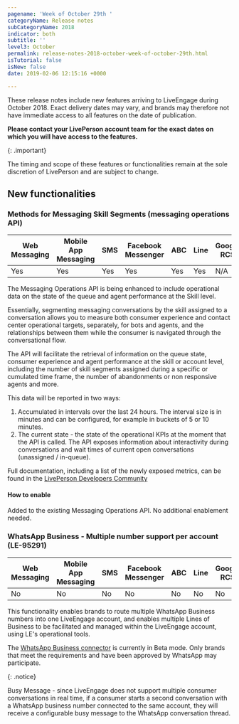 ```yaml
---
pagename: 'Week of October 29th '
categoryName: Release notes
subCategoryName: 2018
indicator: both
subtitle: ''
level3: October
permalink: release-notes-2018-october-week-of-october-29th.html
isTutorial: false
isNew: false
date: 2019-02-06 12:15:16 +0000

---
```

These release notes include new features arriving to LiveEngage during October 2018. Exact delivery dates may vary, and brands may therefore not have immediate access to all features on the date of publication.

**Please contact your LivePerson account team for the exact dates on which you will have access to the features.**

{: .important}

The timing and scope of these features or functionalities remain at the sole discretion of LivePerson and are subject to change.

## New functionalities

### Methods for Messaging Skill Segments (messaging operations API)

<div class="tablecontainer">
<table class="releasenotes">
<thead>
<tr class="categoryrow">
<th>Web Messaging</th>
<th>Mobile App Messaging</th>
<th>SMS</th>
<th>Facebook Messenger</th>
<th>ABC</th>
<th>Line</th>
<th>Google RCS</th>
<th>Google My Business</th>
<th>WhatsApp Business</th>
<th>Chat</th>
</tr>
</thead>
<tbody>
<tr>
<td>Yes</td>
<td>Yes</td>
<td>Yes</td>
<td>Yes</td>
<td>Yes</td>
<td>Yes</td>
<td>N/A</td>
<td>Yes</td>
<td>Yes</td>
<td>No</td>
</tr>
</tbody>
</table>
</div>

The Messaging Operations API is being enhanced to include operational data on the state of the queue and agent performance at the Skill level.

Essentially, segmenting messaging conversations by the skill assigned to a conversation allows you to measure both consumer experience and contact center operational targets, separately, for bots and agents, and the relationships between them while the consumer is navigated through the conversational flow.

The API will facilitate the retrieval of information on the queue state, consumer experience and agent performance at the skill or account level, including the number of skill segments assigned during a specific or cumulated time frame, the number of abandonments or non responsive agents and more.

This data will be reported in two ways:

1. Accumulated in intervals over the last 24 hours. The interval size is in minutes and can be configured, for example in buckets of 5 or 10 minutes.
2. The current state - the state of the operational KPIs at the moment that the API is called. The API exposes information about interactivity during conversations and wait times of current open conversations (unassigned / in-queue).

Full documentation, including a list of the newly exposed metrics, can be found in the [LivePerson Developers Community](https://developers.liveperson.com/messaging-operations-api-overview.html)

#### How to enable

Added to the existing Messaging Operations API. No additional enablement needed.

### WhatsApp Business - Multiple number support per account (LE-95291)

<div class="tablecontainer">
<table class="releasenotes">
<thead>
<tr class="categoryrow">
<th>Web Messaging</th>
<th>Mobile App Messaging</th>
<th>SMS</th>
<th>Facebook Messenger</th>
<th>ABC</th>
<th>Line</th>
<th>Google RCS</th>
<th>Google My Business</th>
<th>WhatsApp Business</th>
<th>Chat</th>
</tr>
</thead>
<tbody>
<tr>
<td>No</td>
<td>No</td>
<td>No</td>
<td>No</td>
<td>No</td>
<td>No</td>
<td>No</td>
<td>Yes</td>
<td>No</td>
<td>No</td>
</tr>
</tbody>
</table>
</div>

This functionality enables brands to route multiple WhatsApp Business numbers into one LiveEngage account, and enables multiple Lines of Business to be facilitated and managed within the LiveEngage account, using LE's operational tools.

The [WhatsApp Business connector](messaging-channels-live-chat-add-live-chat-to-your-website.html) is currently in Beta mode. Only brands that meet the requirements and have been approved by WhatsApp may participate.

{: .notice}

Busy Message - since LiveEngage does not support multiple consumer conversations in real time, if a consumer starts a second conversation with a WhatsApp business number connected to the same account, they will receive a configurable busy message to the WhatsApp conversation thread.